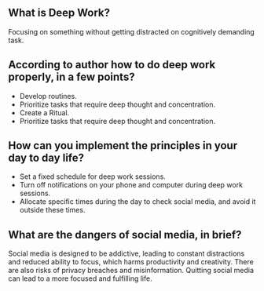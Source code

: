 ## What is Deep Work?

Focusing on something without getting distracted on cognitively demanding task.

## According to author how to do deep work properly, in a few points?

- Develop routines.
- Prioritize tasks that require deep thought and concentration.
- Create a Ritual.
- Prioritize tasks that require deep thought and concentration.

## How can you implement the principles in your day to day life?

- Set a fixed schedule for deep work sessions.
- Turn off notifications on your phone and computer during deep work sessions.
- Allocate specific times during the day to check social media, and avoid it outside these times.

## What are the dangers of social media, in brief?

 Social media is designed to be addictive, leading to constant distractions and reduced ability to focus, which harms productivity and creativity. There are also risks of privacy breaches and misinformation. Quitting social media can lead to a more focused and fulfilling life.
